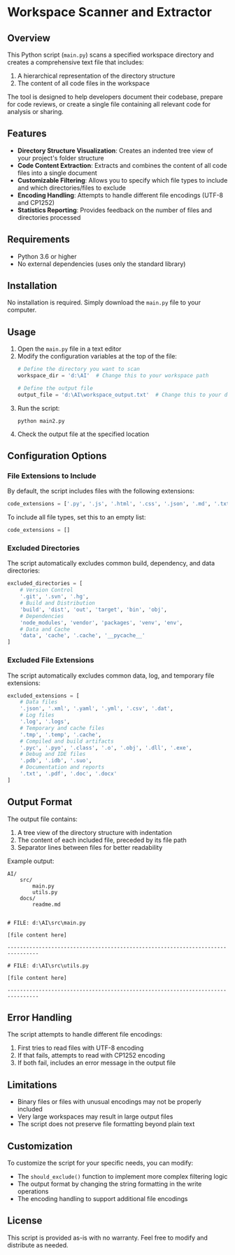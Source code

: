 # Workspace Scanner and Extractor

## Overview

This Python script (`main.py`) scans a specified workspace directory and creates a comprehensive text file that includes:

1. A hierarchical representation of the directory structure
2. The content of all code files in the workspace

The tool is designed to help developers document their codebase, prepare for code reviews, or create a single file containing all relevant code for analysis or sharing.

## Features

- **Directory Structure Visualization**: Creates an indented tree view of your project's folder structure
- **Code Content Extraction**: Extracts and combines the content of all code files into a single document
- **Customizable Filtering**: Allows you to specify which file types to include and which directories/files to exclude
- **Encoding Handling**: Attempts to handle different file encodings (UTF-8 and CP1252)
- **Statistics Reporting**: Provides feedback on the number of files and directories processed

## Requirements

- Python 3.6 or higher
- No external dependencies (uses only the standard library)

## Installation

No installation is required. Simply download the `main.py` file to your computer.

## Usage

1. Open the `main.py` file in a text editor
2. Modify the configuration variables at the top of the file:
   ```python
   # Define the directory you want to scan
   workspace_dir = 'd:\AI'  # Change this to your workspace path
   
   # Define the output file
   output_file = 'd:\AI\workspace_output.txt'  # Change this to your desired output location
   ```
3. Run the script:
   ```
   python main2.py
   ```
4. Check the output file at the specified location

## Configuration Options

### File Extensions to Include

By default, the script includes files with the following extensions:
```python
code_extensions = ['.py', '.js', '.html', '.css', '.json', '.md', '.txt']
```

To include all file types, set this to an empty list:
```python
code_extensions = []
```

### Excluded Directories

The script automatically excludes common build, dependency, and data directories:

```python
excluded_directories = [
    # Version Control
    '.git', '.svn', '.hg',
    # Build and Distribution
    'build', 'dist', 'out', 'target', 'bin', 'obj',
    # Dependencies
    'node_modules', 'vendor', 'packages', 'venv', 'env',
    # Data and Cache
    'data', 'cache', '.cache', '__pycache__'
]
```

### Excluded File Extensions

The script automatically excludes common data, log, and temporary file extensions:

```python
excluded_extensions = [
    # Data files
    '.json', '.xml', '.yaml', '.yml', '.csv', '.dat',
    # Log files
    '.log', '.logs',
    # Temporary and cache files
    '.tmp', '.temp', '.cache',
    # Compiled and build artifacts
    '.pyc', '.pyo', '.class', '.o', '.obj', '.dll', '.exe',
    # Debug and IDE files
    '.pdb', '.idb', '.suo',
    # Documentation and reports
    '.txt', '.pdf', '.doc', '.docx'
]
```

## Output Format

The output file contains:

1. A tree view of the directory structure with indentation
2. The content of each included file, preceded by its file path
3. Separator lines between files for better readability

Example output:
```
AI/
    src/
        main.py
        utils.py
    docs/
        readme.md


# FILE: d:\AI\src\main.py

[file content here]

--------------------------------------------------------------------------------

# FILE: d:\AI\src\utils.py

[file content here]

--------------------------------------------------------------------------------
```

## Error Handling

The script attempts to handle different file encodings:
1. First tries to read files with UTF-8 encoding
2. If that fails, attempts to read with CP1252 encoding
3. If both fail, includes an error message in the output file

## Limitations

- Binary files or files with unusual encodings may not be properly included
- Very large workspaces may result in large output files
- The script does not preserve file formatting beyond plain text

## Customization

To customize the script for your specific needs, you can modify:

- The `should_exclude()` function to implement more complex filtering logic
- The output format by changing the string formatting in the write operations
- The encoding handling to support additional file encodings

## License

This script is provided as-is with no warranty. Feel free to modify and distribute as needed.
